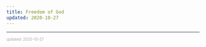 ```yaml
---
title: Freedom of God
updated: 2020-10-27
---
```


---

<sup><sub><font color="#a6a6a6">updated: 2020-10-27</font></sub></sup>
